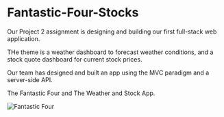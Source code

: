 # Fantastic-Four-Stocks

Our Project 2 assignment is designing and building our first full-stack web application.

THe theme is a weather dashboard to forecast weather conditions, and a stock quote dashboard for current stock prices. 

Our team has designed and built an app using the MVC paradigm and a server-side API. 

The Fantastic Four and The Weather and Stock App.

![Fantastic Four](https://user-images.githubusercontent.com/65749636/104824849-71f91a80-580a-11eb-9b50-b0de7c72b580.PNG)
